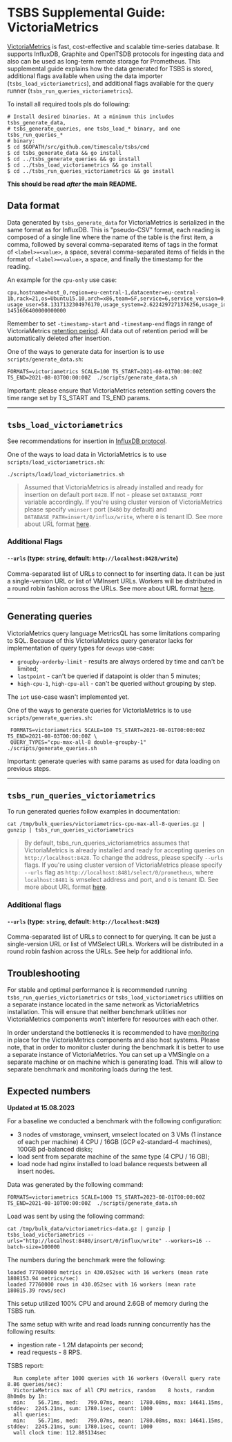 # TSBS Supplemental Guide: VictoriaMetrics

[VictoriaMetrics](https://github.com/VictoriaMetrics/VictoriaMetrics) is fast,
cost-effective and scalable time-series database.
It supports InfluxDB, Graphite and OpenTSDB protocols for ingesting data
and also can be used as long-term remote storage for Prometheus.
This supplemental guide explains how the data generated for TSBS is stored,
additional flags available when using the data importer (`tsbs_load_victoriametrics`),
and additional flags available for the query runner (`tsbs_run_queries_victoriametrics`).

To install all required tools pls do following:
```
# Install desired binaries. At a minimum this includes tsbs_generate_data,
# tsbs_generate_queries, one tsbs_load_* binary, and one tsbs_run_queries_*
# binary:
$ cd $GOPATH/src/github.com/timescale/tsbs/cmd
$ cd tsbs_generate_data && go install
$ cd ../tsbs_generate_queries && go install
$ cd ../tsbs_load_victoriametrics && go install
$ cd ../tsbs_run_queries_victoriametrics && go install
```

**This should be read *after* the main README.**

## Data format

Data generated by `tsbs_generate_data` for VictoriaMetrics is serialized in
the same format as for InfluxDB. This is "pseudo-CSV" format, each reading
is composed of a single line where the name of the table is the first item,
a comma, followed by several comma-separated items of tags in the format
of `<label>=<value>`, a space, several comma-separated items of fields
in the format of `<label>=<value>`, a space, and finally the timestamp
for the reading.

An example for the `cpu-only` use case:
```text
cpu,hostname=host_0,region=eu-central-1,datacenter=eu-central-1b,rack=21,os=Ubuntu15.10,arch=x86,team=SF,service=6,service_version=0,service_environment=test usage_user=58.1317132304976170,usage_system=2.6224297271376256,usage_idle=24.9969495069947882,usage_nice=61.5854484633778867,usage_iowait=22.9481393231639395,usage_irq=63.6499207106198313,usage_softirq=6.4098777048301052,usage_steal=44.8799140503027445,usage_guest=80.5028770761136201,usage_guest_nice=38.2431182911542820 1451606400000000000
```

Remember to set `-timestamp-start` and `-timestamp-end` flags in range
of VictoriaMetrics [retention period](https://github.com/VictoriaMetrics/VictoriaMetrics#how-to-start-victoriametrics).
All data out of retention period will be automatically deleted after insertion.

One of the ways to generate data for insertion is to use `scripts/generate_data.sh`:
```text
FORMATS=victoriametrics SCALE=100 TS_START=2021-08-01T00:00:00Z TS_END=2021-08-03T00:00:00Z  ./scripts/generate_data.sh
```

Important: please ensure that VictoriaMetrics retention setting covers the time range
set by TS_START and TS_END params. 

---

## `tsbs_load_victoriametrics`

See recommendations for insertion in [InfluxDB protocol](https://github.com/VictoriaMetrics/VictoriaMetrics#how-to-send-data-from-influxdb-compatible-agents-such-as-telegraf).

One of the ways to load data in VictoriaMetrics is to use `scripts/load_victoriametrics.sh`:
```text
./scripts/load/load_victoriametrics.sh
```
> Assumed that VictoriaMetrics is already installed and ready for insertion on default port `8428`.
  If not - please set `DATABASE_PORT` variable accordingly.
> If you're using cluster version of VictoriaMetrics please specify `vminsert` port (`8480` by default)
  and `DATABASE_PATH=insert/0/influx/write`, where `0` is tenant ID.
  See more about URL format [here](https://docs.victoriametrics.com/Cluster-VictoriaMetrics.html#url-format).


### Additional Flags

#### `--urls` (type: `string`, default: `http://localhost:8428/write`)

Comma-separated list of URLs to connect to for inserting data.  It can be
just a single-version URL or list of VMInsert URLs. Workers will be
distributed in a round robin fashion across the URLs.
See more about URL format [here](https://docs.victoriametrics.com/Cluster-VictoriaMetrics.html#url-format).

---

## Generating queries

VictoriaMetrics query language MetricsQL has some limitations comparing to SQL.
Because of this VictoriaMetrics query generator lacks for implementation of query 
types for `devops` use-case: 
* `groupby-orderby-limit` - results are always ordered by time and can't be limited;
* `lastpoint` - can't be queried if datapoint is older than 5 minutes; 
* `high-cpu-1`, `high-cpu-all` - can't be queried without grouping by step.

The `iot` use-case wasn't implemented yet.

One of the ways to generate queries for VictoriaMetrics is to use `scripts/generate_queries.sh`:
```text
 FORMATS=victoriametrics SCALE=100 TS_START=2021-08-01T00:00:00Z TS_END=2021-08-03T00:00:00Z \
 QUERY_TYPES="cpu-max-all-8 double-groupby-1" ./scripts/generate_queries.sh
```

Important: generate queries with same params as used for data loading on previous steps.

---

## `tsbs_run_queries_victoriametrics`

To run generated queries follow examples in documentation:
```text
cat /tmp/bulk_queries/victoriametrics-cpu-max-all-8-queries.gz | gunzip | tsbs_run_queries_victoriametrics
```

> By default, tsbs_run_queries_victoriametrics assumes that VictoriaMetrics is already installed and ready 
  for accepting queries on `http://localhost:8428`. To change the address, please specify `--urls` flags.
> If you're using cluster version of VictoriaMetrics please specify `--urls` flag as
  `http://localhost:8481/select/0/prometheus`, where `localhost:8481` is vmselect address and port,
  and `0` is tenant ID. See more about URL format [here](https://docs.victoriametrics.com/Cluster-VictoriaMetrics.html#url-format).


### Additional flags

#### `--urls` (type: `string`, default: `http://localhost:8428`)

Comma-separated list of URLs to connect to for querying. It can be
just a single-version URL or list of VMSelect URLs. Workers will be
distributed in a round robin fashion across the URLs. See help for additional info.

## Troubleshooting

For stable and optimal performance it is recommended running `tsbs_run_queries_victoriametrics`
or `tsbs_load_victoriametrics` utilities on a separate instance located in the same network
as VictoriaMetrics installation. This will ensure that neither benchmark utilities nor
VictoriaMetrics components won't interfere for resources with each other.

In order understand the bottlenecks it is recommended to have [monitoring](https://docs.victoriametrics.com/Quick-Start.html#monitoring)
in place for the VictoriaMetrics components and also host systems. Please note, that in order to monitor cluster during
the benchmark it is better to use a separate instance of VictoriaMetrics. You can set up a VMSingle on a separate 
machine or on machine which is generating load. This will allow to separate benchmark and monitoring loads during the test.

## Expected numbers

__Updated at 15.08.2023__

For a baseline we conducted a benchmark with the following configuration:
* 3 nodes of vmstorage, vminsert, vmselect located on 3 VMs (1 instance of each per machine) 
4 CPU / 16GB (GCP e2-standard-4 machines), 100GB pd-balanced disks;
* load sent from separate machine of the same type (4 CPU / 16 GB);
* load node had nginx installed to load balance requests between all insert nodes.

Data was generated by the following command:
```text
FORMATS=victoriametrics SCALE=1000 TS_START=2023-08-01T00:00:00Z TS_END=2021-08-10T00:00:00Z  ./scripts/generate_data.sh
```

Load was sent by using the following command:
```text
cat /tmp/bulk_data/victoriametrics-data.gz | gunzip | tsbs_load_victoriametrics --urls="http://localhost:8480/insert/0/influx/write" --workers=16 --batch-size=100000
```

The numbers during the benchmark were the following:
```text
loaded 777600000 metrics in 430.052sec with 16 workers (mean rate 1808153.94 metrics/sec)
loaded 77760000 rows in 430.052sec with 16 workers (mean rate 180815.39 rows/sec)
```
This setup utilized 100% CPU and around 2.6GB of memory during the TSBS run.

The same setup with write and read loads running concurrently has the following results:
* ingestion rate - 1.2M datapoints per second;
* read requests - 8 RPS.

TSBS report:
```text
  Run complete after 1000 queries with 16 workers (Overall query rate 8.86 queries/sec):
  VictoriaMetrics max of all CPU metrics, random    8 hosts, random 8h0m0s by 1h:
  min:    56.71ms, med:   799.07ms, mean:  1780.08ms, max: 14641.15ms, stddev:  2245.21ms, sum: 1780.1sec, count: 1000
  all queries:
  min:    56.71ms, med:   799.07ms, mean:  1780.08ms, max: 14641.15ms, stddev:  2245.21ms, sum: 1780.1sec, count: 1000
  wall clock time: 112.885134sec
```